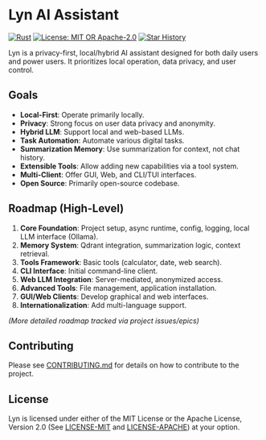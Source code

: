 # Lyn AI Assistant

[![Rust](https://github.com/your-repo/lyn/actions/workflows/rust.yml/badge.svg)](https://github.com/your-repo/lyn/actions/workflows/rust.yml) <!-- TODO: Update badge URL -->
[![License: MIT OR Apache-2.0](https://img.shields.io/badge/License-MIT%20OR%20Apache--2.0-blue.svg)](https://opensource.org/licenses/MIT)
[![Star History](https://api.star-history.com/svg?repos=your-repo/lyn&type=Date)](https://star-history.com/#your-repo/lyn&Date) <!-- TODO: Update Star History URL -->

Lyn is a privacy-first, local/hybrid AI assistant designed for both daily users and power users. It prioritizes local operation, data privacy, and user control.

## Goals

*   **Local-First**: Operate primarily locally.
*   **Privacy**: Strong focus on user data privacy and anonymity.
*   **Hybrid LLM**: Support local and web-based LLMs.
*   **Task Automation**: Automate various digital tasks.
*   **Summarization Memory**: Use summarization for context, not chat history.
*   **Extensible Tools**: Allow adding new capabilities via a tool system.
*   **Multi-Client**: Offer GUI, Web, and CLI/TUI interfaces.
*   **Open Source**: Primarily open-source codebase.

## Roadmap (High-Level)

1.  **Core Foundation**: Project setup, async runtime, config, logging, local LLM interface (Ollama).
2.  **Memory System**: Qdrant integration, summarization logic, context retrieval.
3.  **Tools Framework**: Basic tools (calculator, date, web search).
4.  **CLI Interface**: Initial command-line client.
5.  **Web LLM Integration**: Server-mediated, anonymized access.
6.  **Advanced Tools**: File management, application installation.
7.  **GUI/Web Clients**: Develop graphical and web interfaces.
8.  **Internationalization**: Add multi-language support.

*(More detailed roadmap tracked via project issues/epics)*

## Contributing

Please see [CONTRIBUTING.md](CONTRIBUTING.md) for details on how to contribute to the project.

## License

Lyn is licensed under either of the MIT License or the Apache License, Version 2.0 (See [LICENSE-MIT](LICENSE-MIT) and [LICENSE-APACHE](LICENSE-APACHE)) at your option.
